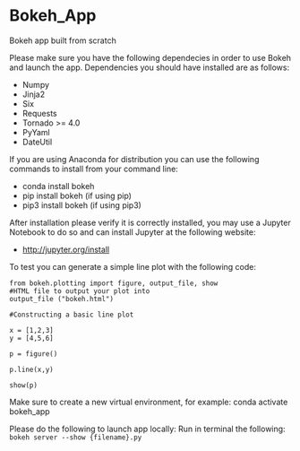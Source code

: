 # Bokeh_App
Bokeh app built from scratch

Please make sure you have the following dependecies in order to use Bokeh and launch the app.  Dependencies you should have installed are as follows:
 - Numpy
 - Jinja2
 - Six
 - Requests
 - Tornado >= 4.0
 - PyYaml
 - DateUtil

 If you are using Anaconda for distribution you can use the following commands to install from your command line:
  - conda install bokeh
  - pip install bokeh (if using pip)
  - pip3 install bokeh (if using pip3)

  After installation please verify it is correctly installed, you may use a Jupyter Notebook to do so and can install Jupyter at the following website:
  - http://jupyter.org/install
  
 To test you can generate a simple line plot with the following code: 
```
from bokeh.plotting import figure, output_file, show
#HTML file to output your plot into
output_file ("bokeh.html")

#Constructing a basic line plot

x = [1,2,3]
y = [4,5,6]

p = figure()

p.line(x,y)

show(p)
```
Make sure to create a new virtual environment, for example:
conda activate bokeh_app

Please do the following to launch app locally:
Run in terminal the following: 
```bokeh server --show {filename}.py```
